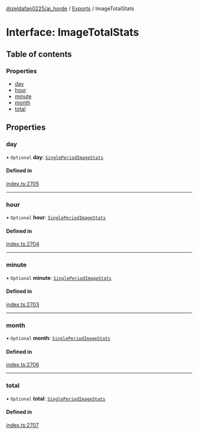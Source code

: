 [@zeldafan0225/ai_horde](../README.md) / [Exports](../modules.md) / ImageTotalStats

# Interface: ImageTotalStats

## Table of contents

### Properties

- [day](ImageTotalStats.md#day)
- [hour](ImageTotalStats.md#hour)
- [minute](ImageTotalStats.md#minute)
- [month](ImageTotalStats.md#month)
- [total](ImageTotalStats.md#total)

## Properties

### day

• `Optional` **day**: [`SinglePeriodImageStats`](SinglePeriodImageStats.md)

#### Defined in

[index.ts:2705](https://github.com/ZeldaFan0225/ai_horde/blob/100bbe4/index.ts#L2705)

___

### hour

• `Optional` **hour**: [`SinglePeriodImageStats`](SinglePeriodImageStats.md)

#### Defined in

[index.ts:2704](https://github.com/ZeldaFan0225/ai_horde/blob/100bbe4/index.ts#L2704)

___

### minute

• `Optional` **minute**: [`SinglePeriodImageStats`](SinglePeriodImageStats.md)

#### Defined in

[index.ts:2703](https://github.com/ZeldaFan0225/ai_horde/blob/100bbe4/index.ts#L2703)

___

### month

• `Optional` **month**: [`SinglePeriodImageStats`](SinglePeriodImageStats.md)

#### Defined in

[index.ts:2706](https://github.com/ZeldaFan0225/ai_horde/blob/100bbe4/index.ts#L2706)

___

### total

• `Optional` **total**: [`SinglePeriodImageStats`](SinglePeriodImageStats.md)

#### Defined in

[index.ts:2707](https://github.com/ZeldaFan0225/ai_horde/blob/100bbe4/index.ts#L2707)
